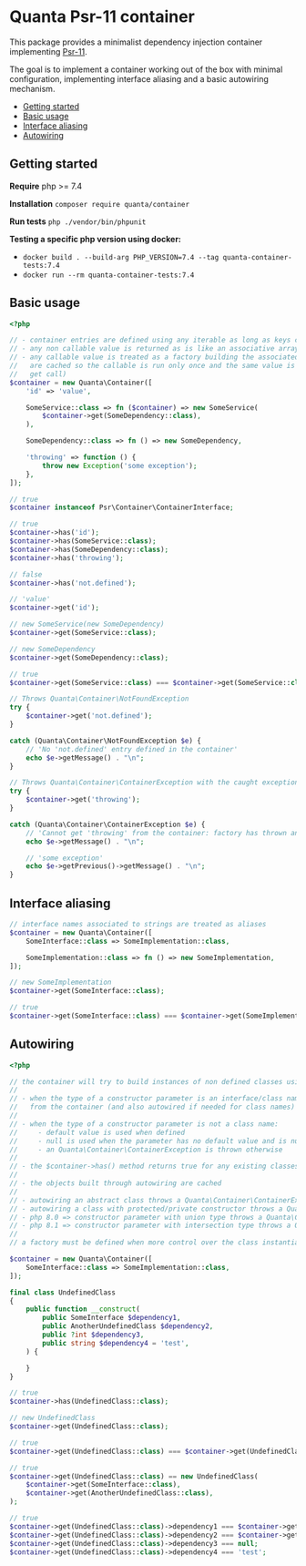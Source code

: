 # Quanta Psr-11 container

This package provides a minimalist dependency injection container implementing [Psr-11](https://www.php-fig.org/psr/psr-11/).

The goal is to implement a container working out of the box with minimal configuration, implementing interface aliasing and a
basic autowiring mechanism.

- [Getting started](#getting-started)
- [Basic usage](#basic-usage)
- [Interface aliasing](#interface-aliasing)
- [Autowiring](#autowiring)

## Getting started

**Require** php >= 7.4

**Installation** `composer require quanta/container`

**Run tests** `php ./vendor/bin/phpunit`

**Testing a specific php version using docker:**

- `docker build . --build-arg PHP_VERSION=7.4 --tag quanta-container-tests:7.4`
- `docker run --rm quanta-container-tests:7.4`

## Basic usage

```php
<?php

// - container entries are defined using any iterable as long as keys can be casted as strings
// - any non callable value is returned as is like an associative array
// - any callable value is treated as a factory building the associated value (the results
//   are cached so the callable is run only once and the same value is returned on every
//   get call)
$container = new Quanta\Container([
    'id' => 'value',

    SomeService::class => fn ($container) => new SomeService(
        $container->get(SomeDependency::class),
    ),

    SomeDependency::class => fn () => new SomeDependency,

    'throwing' => function () {
        throw new Exception('some exception');
    },
]);

// true
$container instanceof Psr\Container\ContainerInterface;

// true
$container->has('id');
$container->has(SomeService::class);
$container->has(SomeDependency::class);
$container->has('throwing');

// false
$container->has('not.defined');

// 'value'
$container->get('id');

// new SomeService(new SomeDependency)
$container->get(SomeService::class);

// new SomeDependency
$container->get(SomeDependency::class);

// true
$container->get(SomeService::class) === $container->get(SomeService::class);

// Throws Quanta\Container\NotFoundException
try {
    $container->get('not.defined');
}

catch (Quanta\Container\NotFoundException $e) {
    // 'No 'not.defined' entry defined in the container'
    echo $e->getMessage() . "\n";
}

// Throws Quanta\Container\ContainerException with the caught exception as previous
try {
    $container->get('throwing');
}

catch (Quanta\Container\ContainerException $e) {
    // 'Cannot get 'throwing' from the container: factory has thrown an uncaught exception'
    echo $e->getMessage() . "\n";

    // 'some exception'
    echo $e->getPrevious()->getMessage() . "\n";
}
```

## Interface aliasing

```php
// interface names associated to strings are treated as aliases
$container = new Quanta\Container([
    SomeInterface::class => SomeImplementation::class,

    SomeImplementation::class => fn () => new SomeImplementation,
]);

// new SomeImplementation
$container->get(SomeInterface::class);

// true
$container->get(SomeInterface::class) === $container->get(SomeImplementation::class);
```

## Autowiring

```php
<?php

// the container will try to build instances of non defined classes using simple rules
//
// - when the type of a constructor parameter is an interface/class name, its value will be retrieved
//   from the container (and also autowired if needed for class names)
//
// - when the type of a constructor parameter is not a class name:
//     - default value is used when defined
//     - null is used when the parameter has no default value and is nullable
//     - an Quanta\Container\ContainerException is thrown otherwise
//
// - the $container->has() method returns true for any existing classes
//
// - the objects built through autowiring are cached
//
// - autowiring an abstract class throws a Quanta\Container\ContainerException
// - autowiring a class with protected/private constructor throws a Quanta\Container\ContainerException
// - php 8.0 => constructor parameter with union type throws a Quanta\Container\ContainerException
// - php 8.1 => constructor parameter with intersection type throws a Quanta\Container\ContainerException
//
// a factory must be defined when more control over the class instantiation is needed

$container = new Quanta\Container([
    SomeInterface::class => SomeImplementation::class,
]);

final class UndefinedClass
{
    public function __construct(
        public SomeInterface $dependency1,
        public AnotherUndefinedClass $dependency2,
        public ?int $dependency3,
        public string $dependency4 = 'test',
    ) {

    }
}

// true
$container->has(UndefinedClass::class);

// new UndefinedClass
$container->get(UndefinedClass::class);

// true
$container->get(UndefinedClass::class) === $container->get(UndefinedClass::class);

// true
$container->get(UndefinedClass::class) == new UndefinedClass(
    $container->get(SomeInterface::class),
    $container->get(AnotherUndefinedClass::class),
);

// true
$container->get(UndefinedClass::class)->dependency1 === $container->get(SomeInterface::class);
$container->get(UndefinedClass::class)->dependency2 === $container->get(AnotherUndefinedClass::class);
$container->get(UndefinedClass::class)->dependency3 === null;
$container->get(UndefinedClass::class)->dependency4 === 'test';
```
